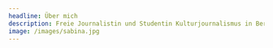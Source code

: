 ```yaml
---
headline: Über mich
description: Freie Journalistin und Studentin Kulturjournalismus in Berlin
image: /images/sabina.jpg
---
```

